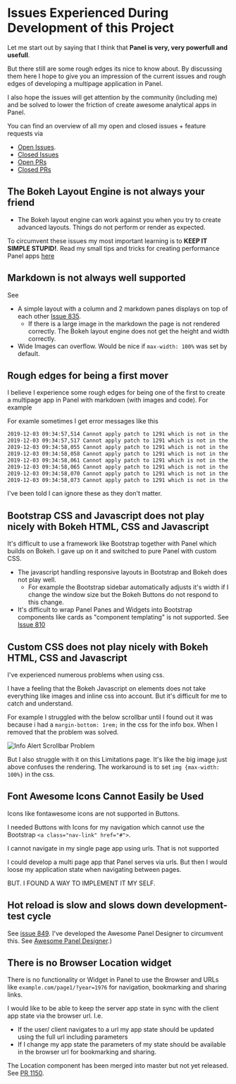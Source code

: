 # Issues Experienced During Development of this Project

Let me start out by saying that I think that **Panel is very, very powerfull and usefull**.

But there still are some rough edges its nice to know about. By discussing them here I hope to give you an impression of the current issues and rough edges of developing a multipage application in Panel.

I also hope the issues will get attention by the community (including me) and be solved to lower the friction of create awesome analytical apps in Panel.

You can find an overview of all my open and closed issues + feature requests via

- [Open Issues](https://github.com/holoviz/panel/issues?q=author%3AMarcSkovMadsen+is%3Aopen).
- [Closed Issues](https://github.com/holoviz/panel/issues?q=author%3AMarcSkovMadsen+is%3Aclosed)
- [Open PRs](https://github.com/holoviz/panel/pulls/MarcSkovMadsen)
- [Closed PRs](https://github.com/holoviz/panel/pulls?q=is%3Apr+author%3AMarcSkovMadsen+is%3Aclosed)

## The Bokeh Layout Engine is not always your friend

- The Bokeh layout engine can work against you when you try to create advanced layouts. Things do not perform or render as expected.

To circumvent these issues my most important learning is to **KEEP IT SIMPLE STUPID!**. Read my small tips and tricks for creating performance Panel apps [here](https://awesome-panel.readthedocs.io/en/latest/performance.html)

## Markdown is not always well supported

See

- A simple layout with a column and 2 markdown panes displays on top of each other [Issue 835](https://github.com/holoviz/panel/issues/835).
    - If there is a large image in the markdown the page is not rendered correctly. The Bokeh layout engine does not get the height and width correctly.
- Wide Images can overflow. Would be nice if `max-width: 100%` was set by default.

## Rough edges for being a first mover

I believe I experience some rough edges for being one of the first to create a multipage app in Panel with markdown (with images and code). For example

For examle sometimes I get error messages like this

```bash
2019-12-03 09:34:57,514 Cannot apply patch to 1291 which is not in the document anymore
2019-12-03 09:34:57,517 Cannot apply patch to 1291 which is not in the document anymore
2019-12-03 09:34:58,055 Cannot apply patch to 1291 which is not in the document anymore
2019-12-03 09:34:58,058 Cannot apply patch to 1291 which is not in the document anymore
2019-12-03 09:34:58,061 Cannot apply patch to 1291 which is not in the document anymore
2019-12-03 09:34:58,065 Cannot apply patch to 1291 which is not in the document anymore
2019-12-03 09:34:58,070 Cannot apply patch to 1291 which is not in the document anymore
2019-12-03 09:34:58,073 Cannot apply patch to 1291 which is not in the document anymore
```

I've been told I can ignore these as they don't matter.

## Bootstrap CSS and Javascript does not play nicely with Bokeh HTML, CSS and Javascript

It's difficult to use a framework like Bootstrap together with Panel which builds on Bokeh. I gave up on it and switched to pure Panel with custom CSS.

- The javascript handling responsive layouts in Bootstrap and Bokeh does not play well.
    - For example the Bootstrap sidebar automatically adjusts it's width if I change the window size but the Bokeh Buttons do not respond to this change.
- It's difficult to wrap Panel Panes and Widgets into Bootstrap components like cards as "component templating" is not supported. See [Issue 810](https://github.com/holoviz/panel/issues/810)

## Custom CSS does not play nicely with Bokeh HTML, CSS and Javascript

I've experienced numerous problems when using css.

I have a feeling that the Bokeh Javascript on elements does not take everything like images and inline css into account. But it's difficult for me to catch and understand.

For example I struggled with the below scrollbar until I found out it was because i had a `margin-bottom: 1rem;` in the css for the info box. When I removed that the problem was solved.

![Info Alert Scrollbar Problem](https://github.com/MarcSkovMadsen/awesome-panel/blob/master/src/pages/gallery/bootstrap_dashboard/assets/images/info_alert_scrollbar_problem.png?raw=true)

But I also struggle with it on this Limitations page. It's like the big image just above confuses the rendering. The workaround is to set `img {max-width: 100%}` in the css.

## Font Awesome Icons Cannot Easily be Used

Icons like fontawesome icons are not supported in Buttons.

I needed Buttons with Icons for my navigation which cannot use the Bootstrap `<a class="nav-link" href="#">`.

I cannot navigate in my single page app using urls. That is not supported

I could develop a multi page app that Panel serves via urls. But then I would loose my application state when navigating between pages.

BUT. I FOUND A WAY TO IMPLEMENT IT MY SELF.

## Hot reload is slow and slows down development-test cycle

See [issue 849](https://github.com/holoviz/panel/issues/849). I've developed the Awesome Panel Designer to circumvent this. See [Awesome Panel Designer](https://discourse.holoviz.org/t/awesome-panel-designer/643).)

## There is no Browser Location widget

There is no functionality or Widget in Panel to use the Browser and  URLs like `example.com/page1/?year=1976` for navigation, bookmarking and sharing links.

I would like to be able to keep the server app state in sync with the client app state via the browser url. I.e.

- If the user/ client navigates to a url my app state should be updated using the full url including parameters
- If I change my app state the parameters of my state should be available in the browser url for bookmarking and sharing.

The Location component has been merged into master but not yet released. See [PR 1150](https://github.com/holoviz/panel/pull/1150).

<br/><br/><br/>